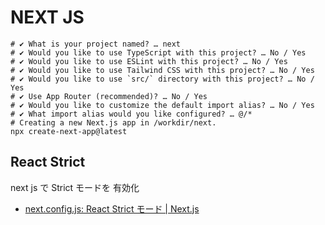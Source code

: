 # NEXT JS

```shell
# ✔ What is your project named? … next
# ✔ Would you like to use TypeScript with this project? … No / Yes
# ✔ Would you like to use ESLint with this project? … No / Yes
# ✔ Would you like to use Tailwind CSS with this project? … No / Yes
# ✔ Would you like to use `src/` directory with this project? … No / Yes
# ✔ Use App Router (recommended)? … No / Yes
# ✔ Would you like to customize the default import alias? … No / Yes
# ✔ What import alias would you like configured? … @/*
# Creating a new Next.js app in /workdir/next.
npx create-next-app@latest
```

## React Strict

next js で Strict モードを 有効化

- [next.config.js: React Strict モード | Next.js](https://nextjs-ja-translation-docs.vercel.app/docs/api-reference/next.config.js/react-strict-mode)
